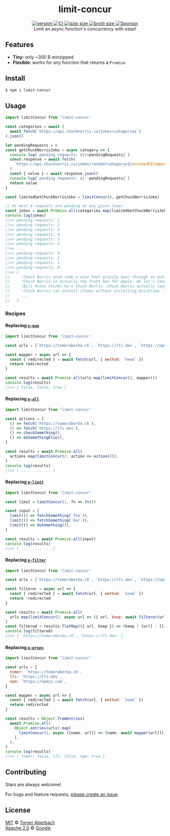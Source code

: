 <h1 align="center">
  limit-concur
</h1>

<div align="center">
  <a href="https://npmjs.org/package/limit-concur">
    <img src="https://badgen.net/npm/v/limit-concur" alt="version" />
  </a>
  <a href="https://github.com/TomerAberbach/limit-concur/actions">
    <img src="https://github.com/TomerAberbach/limit-concur/workflows/CI/badge.svg" alt="CI" />
  </a>
  <a href="https://unpkg.com/limit-concur/dist/index.js">
    <img src="https://deno.bundlejs.com/?q=limit-concur&badge" alt="gzip size" />
  </a>
  <a href="https://unpkg.com/limit-concur/dist/index.js">
    <img src="https://deno.bundlejs.com/?q=limit-concur&config={%22compression%22:{%22type%22:%22brotli%22}}&badge" alt="brotli size" />
  </a>
  <a href="https://github.com/sponsors/TomerAberbach">
    <img src="https://img.shields.io/static/v1?label=Sponsor&message=%E2%9D%A4&logo=GitHub&color=%23fe8e86" alt="Sponsor" />
  </a>
</div>

<div align="center">
  Limit an async function's concurrency with ease!
</div>

## Features

- **Tiny:** only ~300 B minzipped
- **Flexible:** works for any function that returns a `Promise`

## Install

```sh
$ npm i limit-concur
```

## Usage

```js
import limitConcur from 'limit-concur'

const categories = await (
  await fetch(`https://api.chucknorris.io/jokes/categories`)
).json()

let pendingRequests = 0
const getChuckNorrisJoke = async category => {
  console.log(`pending requests: ${++pendingRequests}`)
  const response = await fetch(
    `https://api.chucknorris.io/jokes/random?category=${encodeURIComponent(category)}`,
  )
  const { value } = await response.json()
  console.log(`pending requests: ${--pendingRequests}`)
  return value
}

const limitedGetChuckNorrisJoke = limitConcur(4, getChuckNorrisJoke)

// At most 4 requests are pending at any given time!
const jokes = await Promise.all(categories.map(limitedGetChuckNorrisJoke))
console.log(jokes)
//=> pending requests: 1
//=> pending requests: 2
//=> pending requests: 3
//=> pending requests: 4
//=> pending requests: 3
//=> pending requests: 4
//=> ...
//=> pending requests: 3
//=> pending requests: 2
//=> pending requests: 1
//=> pending requests: 0
//=> [
//     'Chuck Norris once rode a nine foot grizzly bear through an automatic car wash, instead of taking a shower.',
//     "Chuck Norris is actually the front man for Apple. He let's Steve Jobs run the show when he's on a mission. Chuck Norris is always on a mission.",
//     "Bill Gates thinks he's Chuck Norris. Chuck Norris actually laughed. Once.",
//     'Chuck Norris can install iTunes without installing Quicktime.',
//     ...
//   ]
```

### Recipes

#### Replacing [`p-map`](https://github.com/sindresorhus/p-map)

```js
import limitConcur from 'limit-concur'

const urls = [`https://tomeraberba.ch`, `https://lfi.dev`, `https://npmjs.com`]

const mapper = async url => {
  const { redirected } = await fetch(url, { method: `head` })
  return redirected
}

const results = await Promise.all(urls.map(limitConcur(2, mapper)))
console.log(results)
//=> [ false, false, true ]
```

#### Replacing [`p-all`](https://github.com/sindresorhus/p-all)

```js
import limitConcur from 'limit-concur'

const actions = [
  () => fetch(`https://tomeraberba.ch`),
  () => fetch(`https://lfi.dev`),
  () => checkSomething(),
  () => doSomethingElse(),
]

const results = await Promise.all(
  actions.map(limitConcur(2, action => action())),
)
console.log(results)
//=> [ ..., ..., ... ]
```

#### Replacing [`p-limit`](https://github.com/sindresorhus/p-limit)

```js
import limitConcur from 'limit-concur'

const limit = limitConcur(1, fn => fn())

const input = [
  limit(() => fetchSomething(`foo`)),
  limit(() => fetchSomething(`bar`)),
  limit(() => doSomething()),
]

const results = await Promise.all(input)
console.log(results)
//=> [ ..., ..., ... ]
```

#### Replacing [`p-filter`](https://github.com/sindresorhus/p-filter)

```js
import limitConcur from 'limit-concur'

const urls = [`https://tomeraberba.ch`, `https://lfi.dev`, `https://npmjs.com`]

const filterer = async url => {
  const { redirected } = await fetch(url, { method: `head` })
  return !redirected
}

const results = await Promise.all(
  urls.map(limitConcur(2, async url => ({ url, keep: await filterer(url) }))),
)
const filtered = results.flatMap(({ url, keep }) => (keep ? [url] : []))
console.log(filtered)
//=> [ 'https://tomeraberba.ch', 'https://lfi.dev' ]
```

#### Replacing [`p-props`](https://github.com/sindresorhus/p-props)

```js
import limitConcur from 'limit-concur'

const urls = {
  tomer: `https://tomeraberba.ch`,
  lfi: `https://lfi.dev`,
  npm: `https://npmjs.com`,
}

const mapper = async url => {
  const { redirected } = await fetch(url, { method: `head` })
  return redirected
}

const results = Object.fromEntries(
  await Promise.all(
    Object.entries(urls).map(
      limitConcur(2, async ([name, url]) => [name, await mapper(url)]),
    ),
  ),
)
console.log(results)
//=> { tomer: false, lfi: false, npm: true }
```

## Contributing

Stars are always welcome!

For bugs and feature requests,
[please create an issue](https://github.com/TomerAberbach/limit-concur/issues/new).

## License

[MIT](https://github.com/TomerAberbach/limit-concur/blob/main/license) ©
[Tomer Aberbach](https://github.com/TomerAberbach) \
[Apache 2.0](https://github.com/TomerAberbach/limit-concur/blob/main/license-apache) ©
[Google](https://github.com/TomerAberbach/limit-concur/blob/main/notice-apache)
